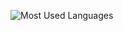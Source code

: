 ![Most Used Languages](https://github-readme-stats.vercel.app/api/top-langs/?username=jelinskyy&layout=compact&theme=transparent&exclude_repo=Pong&langs_count=8)
